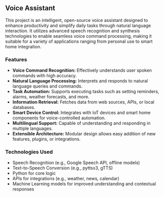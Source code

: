 ## Voice Assistant

This project is an intelligent, open-source voice assistant designed to enhance productivity and simplify daily tasks through natural language interaction. It utilizes advanced speech recognition and synthesis technologies to enable seamless voice command processing, making it suitable for a variety of applications ranging from personal use to smart home integration.

### Features
- **Voice Command Recognition:** Effectively understands user spoken commands with high accuracy.
- **Natural Language Processing:** Interprets and responds to natural language queries and commands.
- **Task Automation:** Supports executing tasks such as setting reminders, alarms, weather forecasts, and more.
- **Information Retrieval:** Fetches data from web sources, APIs, or local databases.
- **Smart Device Control:** Integrates with IoT devices and smart home components for voice-controlled automation.
- **Multilingual Support:** Capable of understanding and responding in multiple languages.
- **Extensible Architecture:** Modular design allows easy addition of new features, plugins, or integrations.

### Technologies Used
- Speech Recognition (e.g., Google Speech API, offline models)
- Text-to-Speech Conversion (e.g., pyttsx3, gTTS)
- Python for core logic
- APIs for integrations (e.g., weather, news, calendar)
- Machine Learning models for improved understanding and contextual responses


